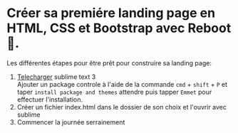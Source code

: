 Créer sa premiére landing page en HTML, CSS et Bootstrap avec Reboot 🚀.
=======================================================================
Les différentes étapes pour être prêt pour construire sa landing page:

1. [Telecharger](https://www.sublimetext.com/3) sublime text 3 <br />
Ajouter un package controle à l'aide de la commande `cmd` + `shift` + `P` et taper `install package and themes` attendre puis tapper `Emmet` pour effectuer l'installation.
2. Créer un fichier index.html dans le dossier de son choix et l'ouvrir avec sublime
3. Commencer la journée serrainement
